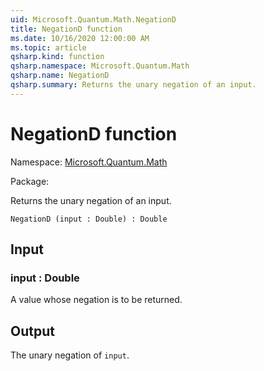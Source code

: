 ```yaml
---
uid: Microsoft.Quantum.Math.NegationD
title: NegationD function
ms.date: 10/16/2020 12:00:00 AM
ms.topic: article
qsharp.kind: function
qsharp.namespace: Microsoft.Quantum.Math
qsharp.name: NegationD
qsharp.summary: Returns the unary negation of an input.
---
```


# NegationD function

Namespace: [Microsoft.Quantum.Math](xref:Microsoft.Quantum.Math)

Package: [](https://nuget.org/packages/)


Returns the unary negation of an input.

```Q#
NegationD (input : Double) : Double
```


## Input

### input : Double

A value whose negation is to be returned.



## Output

The unary negation of `input`.